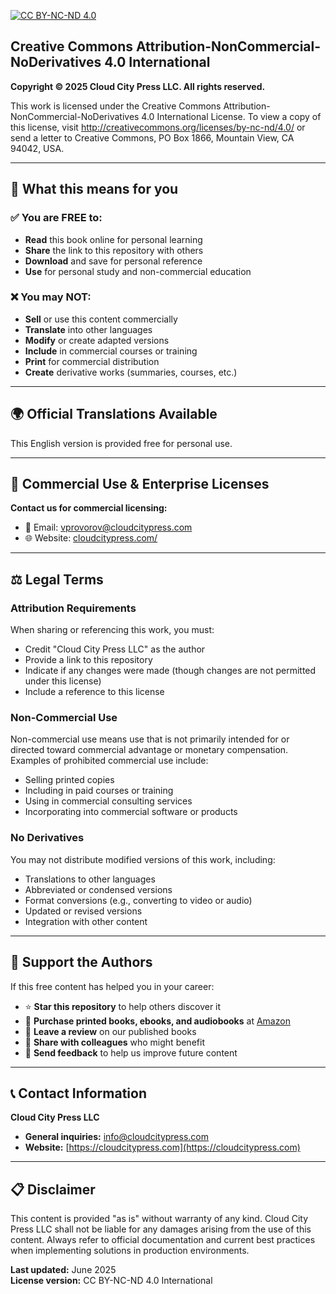[![CC BY-NC-ND 4.0](https://img.shields.io/badge/License-CC%20BY--NC--ND%204.0-lightgrey.svg)](http://creativecommons.org/licenses/by-nc-nd/4.0/)

## Creative Commons Attribution-NonCommercial-NoDerivatives 4.0 International

**Copyright © 2025 Cloud City Press LLC. All rights reserved.**

This work is licensed under the Creative Commons Attribution-NonCommercial-NoDerivatives 4.0 International License. To view a copy of this license, visit http://creativecommons.org/licenses/by-nc-nd/4.0/ or send a letter to Creative Commons, PO Box 1866, Mountain View, CA 94042, USA.

---

## 📖 What this means for you

### ✅ You are FREE to:
- **Read** this book online for personal learning
- **Share** the link to this repository with others
- **Download** and save for personal reference
- **Use** for personal study and non-commercial education

### ❌ You may NOT:
- **Sell** or use this content commercially
- **Translate** into other languages
- **Modify** or create adapted versions
- **Include** in commercial courses or training
- **Print** for commercial distribution
- **Create** derivative works (summaries, courses, etc.)

---

## 🌍 Official Translations Available

This English version is provided free for personal use. 

---

## 💼 Commercial Use & Enterprise Licenses

**Contact us for commercial licensing:**
- 📧 Email: [vprovorov@cloudcitypress.com](mailto:info@cloudcitypress.com)
- 🌐 Website: [cloudcitypress.com/](https://cloudcitypress.com)

---

## ⚖️ Legal Terms

### Attribution Requirements
When sharing or referencing this work, you must:
- Credit "Cloud City Press LLC" as the author
- Provide a link to this repository
- Indicate if any changes were made (though changes are not permitted under this license)
- Include a reference to this license

### Non-Commercial Use
Non-commercial use means use that is not primarily intended for or directed toward commercial advantage or monetary compensation. Examples of prohibited commercial use include:
- Selling printed copies
- Including in paid courses or training
- Using in commercial consulting services
- Incorporating into commercial software or products

### No Derivatives
You may not distribute modified versions of this work, including:
- Translations to other languages
- Abbreviated or condensed versions
- Format conversions (e.g., converting to video or audio)
- Updated or revised versions
- Integration with other content

---

## 🤝 Support the Authors

If this free content has helped you in your career:

- ⭐ **Star this repository** to help others discover it
- 🛒 **Purchase printed books, ebooks, and audiobooks** at [Amazon](https://a.co/d/1aSkk1N)
- 📝 **Leave a review** on our published books
- 🔗 **Share with colleagues** who might benefit
- 📧 **Send feedback** to help us improve future content

---

## 📞 Contact Information

**Cloud City Press LLC**  

- **General inquiries:** [info@cloudcitypress.com](mailto:info@cloudcitypress.com)
- **Website:** [https://cloudcitypress.com](https://cloudcitypress.com)

---

## 📋 Disclaimer

This content is provided "as is" without warranty of any kind. Cloud City Press LLC shall not be liable for any damages arising from the use of this content. Always refer to official documentation and current best practices when implementing solutions in production environments.

**Last updated:** June 2025  
**License version:** CC BY-NC-ND 4.0 International
